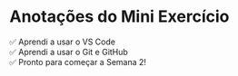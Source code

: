 # Anotações do Mini Exercício

✅ Aprendi a usar o VS Code  
✅ Aprendi a usar o Git e GitHub  
✅ Pronto para começar a Semana 2!

